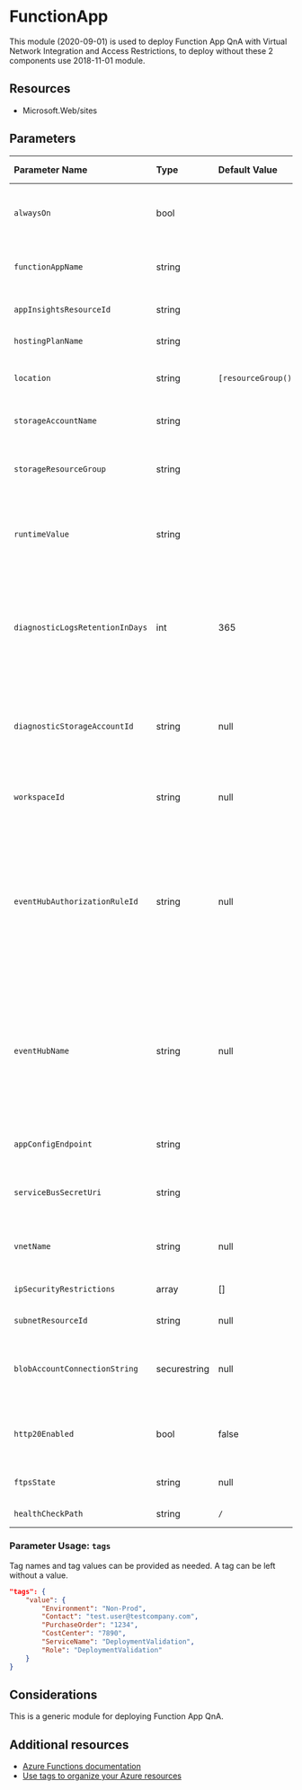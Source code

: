 # FunctionApp

This module (2020-09-01) is used to deploy Function App QnA with Virtual Network Integration and Access Restrictions, to deploy without these 2 components use 2018-11-01 module.

## Resources

- Microsoft.Web/sites

## Parameters

| Parameter Name | Type | Default Value | Possible values | Description |
| :-             | :-   | :-            | :-              | :-          |
| `alwaysOn` | bool | | | Prevents your app from being idled out due to inactivity.
| `functionAppName` | string | | | Required. The name of the function app.
| `appInsightsResourceId` | string | | | Resource Id of AppInsights.
| `hostingPlanName` | string | | | The name of hosting plan.
| `location` | string | `[resourceGroup().location]` | | Optional. Location for all resources.
| `storageAccountName` | string | | | The name of storage account.
| `storageResourceGroup` | string | | | The name of storage account resource group.
| `runtimeValue` | string | | `dotnet, dotnet-isolated, java, node, powershell, python` | The language worker runtime to load in the function app.
| `diagnosticLogsRetentionInDays` | int | 365 | minValue: 0, maxvalue: 365 | Optional. Specifies the number of days that logs will be kept for; a value of 0 will retain data indefinitely.
| `diagnosticStorageAccountId` | string | null |  | Optional. Resource identifier of the Diagnostic Storage Account.
| `workspaceId` | string | null |  | Optional. Resource identifier of Log Analytics.
| `eventHubAuthorizationRuleId` | string | null |  | Optional. Resource ID of the event hub authorization rule for the Event Hubs namespace in which the event hub should be created or streamed to.
| `eventHubName` | string | null |  | Optional. Name of the event hub within the namespace to which logs are streamed. Without this, an event hub is created for each log category.
| `appConfigEndpoint` | string | | | App configuration endpoint.
| `serviceBusSecretUri` | string | | | Key vault URI for service bus connection string.
| `vnetName` | string | null | | The name of the virtual network to be created.
| `ipSecurityRestrictions` | array | [] |  |IP based access restrictions.
| `subnetResourceId` | string | null | | ResourceId of subnet.
| `blobAccountConnectionString` | securestring | null | | KeyVault reference for Connection String of blob account.
| `http20Enabled` | bool | false | | Configures a web site to allow clients to connect over http2.0.
| `ftpsState` | string | null | | State of FTP / FTPS service.
| `healthCheckPath` | string | `/` | | Health check path.


### Parameter Usage: `tags`

Tag names and tag values can be provided as needed. A tag can be left without a value.

```json
"tags": {
    "value": {
        "Environment": "Non-Prod",
        "Contact": "test.user@testcompany.com",
        "PurchaseOrder": "1234",
        "CostCenter": "7890",
        "ServiceName": "DeploymentValidation",
        "Role": "DeploymentValidation"
    }
}
```

## Considerations

This is a generic module for deploying Function App QnA.

## Additional resources

- [Azure Functions documentation](https://docs.microsoft.com/en-us/azure/azure-functions/)
- [Use tags to organize your Azure resources](https://docs.microsoft.com/en-us/azure/azure-resource-manager/resource-group-using-tags)
